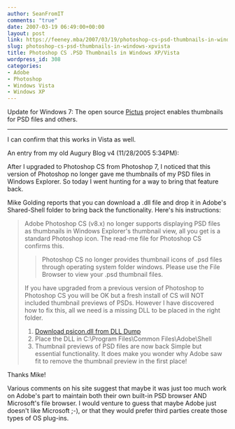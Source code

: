 ```yaml
---
author: SeanFromIT
comments: "true"
date: 2007-03-19 06:49:00+00:00
layout: post
link: https://feeney.mba/2007/03/19/photoshop-cs-psd-thumbnails-in-windows-xpvista/
slug: photoshop-cs-psd-thumbnails-in-windows-xpvista
title: Photoshop CS .PSD Thumbnails in Windows XP/Vista
wordpress_id: 308
categories:
- Adobe
- Photoshop
- Windows Vista
- Windows XP
---
```


Update for Windows 7: The open source [Pictus](http://poppeman.se/pictus/) project enables thumbnails for PSD files and others.  
  
---  
  
I can confirm that this works in Vista as well.  
  
An entry from my old Augury Blog v4 (11/28/2005 5:34PM):  
  
After I upgraded to Photoshop CS from Photoshop 7, I noticed that this version of Photoshop no longer gave me thumbnails of my PSD files in Windows Explorer. So today I went hunting for a way to bring that feature back.  
  
Mike Golding reports that you can download a .dll file and drop it in Adobe's Shared-Shell folder to bring back the functionality. Here's his instructions:  


> Adobe Photoshop CS (v8.x) no longer supports displaying PSD files as thumbnails in Windows Explorer's thumbnail view, all you get is a standard Photoshop icon. The read-me file for Photoshop CS confirms this.
>> Photoshop CS no longer provides thumbnail icons of .psd files through operating system folder windows. Please use the File Browser to view your .psd thumbnail files.
> 
> If you have upgraded from a previous version of Photoshop to Photoshop CS you will be OK but a fresh install of CS will NOT included thumbnail previews of PSDs. However I have discovered how to fix this, all we need is a missing DLL to be placed in the right folder.
>    1. [Download psicon.dll from DLL Dump](http://www.dlldump.com/download-dll-files.php/dllfiles/P/psicon.dll/download.html)
>    2. Place the DLL in C:\Program Files\Common Files\Adobe\Shell
>    3. Thumbnail previews of PSD files are now back
> Simple but essential functionality. It does make you wonder why Adobe saw fit to remove the thumbnail preview in the first place!

Thanks Mike!

Various comments on his site suggest that maybe it was just too much work on Adobe's part to maintain both their own built-in PSD browser AND Microsoft's file browser. I would venture to guess that maybe Adobe just doesn't like Microsoft ;-), or that they would prefer third parties create those types of OS plug-ins.
